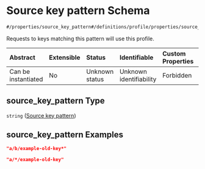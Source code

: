 # Source key pattern Schema

```txt
#/properties/source_key_pattern#/definitions/profile/properties/source_key_pattern
```

Requests to keys matching this pattern will use this profile.

| Abstract            | Extensible | Status         | Identifiable            | Custom Properties | Additional Properties | Access Restrictions | Defined In                                                                         |
| :------------------ | :--------- | :------------- | :---------------------- | :---------------- | :-------------------- | :------------------ | :--------------------------------------------------------------------------------- |
| Can be instantiated | No         | Unknown status | Unknown identifiability | Forbidden         | Allowed               | none                | [profiles.schema.json*](../schema/out/profiles.schema.json "open original schema") |

## source_key_pattern Type

`string` ([Source key pattern](profiles-definitions-profile-properties-source-key-pattern.md))

## source_key_pattern Examples

```json
"a/b/example-old-key*"
```

```json
"a/*/example-old-key"
```
